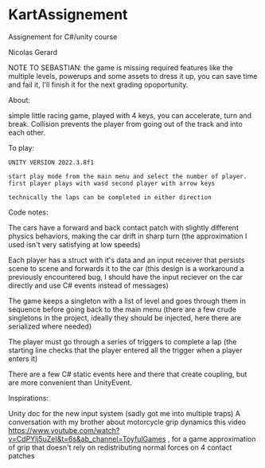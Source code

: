 # KartAssignement
 Assignement for C#/unity course
 
 Nicolas Gerard
 
 NOTE TO SEBASTIAN: the game is missing required features like the multiple levels, powerups and some assets to dress it up, you can save time and fail it, I'll finish it for the next grading opoportunity.
 
  About:
  
  simple little racing game, played with 4 keys, you can accelerate, turn and break. Collision prevents the player from going out of the track and into each other.
  
  
 To play:
 
	UNITY VERSION 2022.3.8f1
    
	start play mode from the main menu and select the number of player.
	first player plays with wasd second player with arrow keys
 
	technically the laps can be completed in either direction
 
Code notes:

  The cars have a forward and back contact patch with slightly different physics behaviors, making the car drift in sharp turn 
  (the approximation I used isn't very satisfying at low speeds)
  
  Each player has a struct with it's data and an input receiver that persists scene to scene and forwards it to the car 
  (this design is a workaround a previously encountered bug, I should have the input reciever on the car directly and use C# events instead of messages)
  
  The game keeps a singleton with a list of level and goes through them in sequence before going back to the main menu 
  (there are a few crude singletons in the project, ideally they should be injected, here there are serialized where needed)
  
  The player must go through a series of triggers to complete a lap (the starting line checks that the player entered all the trigger when a player enters it)
  
  There are a few C# static events here and there that create coupling, but are more convenient than UnityEvent.
  
  Inspirations:
  
  Unity doc for the new input system (sadly got me into multiple traps)
  A conversation with my brother about motorcycle grip dynamics
  this video https://www.youtube.com/watch?v=CdPYlj5uZeI&t=6s&ab_channel=ToyfulGames , for a game approximation of grip that doesn't rely on redistributing normal forces on 4 contact patches
 

